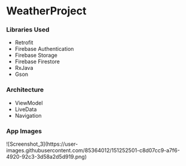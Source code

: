 <h1>WeatherProject</h1>



<h3>Libraries Used</h3>
<ul>
<li>Retrofit</li>
<li>Firebase Authentication</li>
<li>Firebase Storage</li>
<li>Firebase Firestore</li>
<li>RxJava</li>
<li>Gson</li>
</ul>
<h3>Architecture</h3>
<ul>
<li>ViewModel</li>
<li>LiveData</li>
<li>Navigation</li>
</ul>
<h3>App Images</h3>
![Screenshot_3](https://user-images.githubusercontent.com/85364012/151252501-c8d07cc9-a7f6-4920-92c3-3d58a2d5d919.png)
